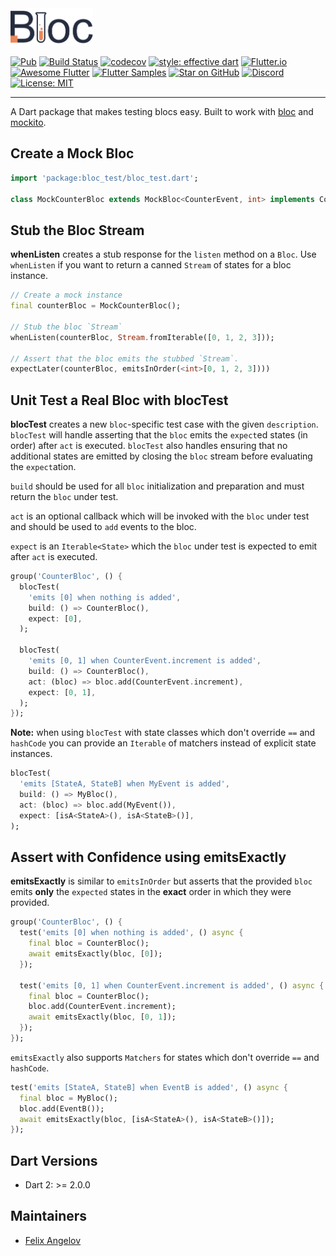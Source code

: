 <img src="https://raw.githubusercontent.com/felangel/bloc/master/docs/assets/bloc_test_logo_full.png" height="60" alt="Bloc Test Package" />

[![Pub](https://img.shields.io/pub/v/bloc_test.svg)](https://pub.dev/packages/bloc_test)
[![Build Status](https://travis-ci.com/felangel/bloc.svg?branch=master)](https://travis-ci.com/felangel/bloc)
[![codecov](https://codecov.io/gh/felangel/Bloc/branch/master/graph/badge.svg)](https://codecov.io/gh/felangel/bloc)
[![style: effective dart](https://img.shields.io/badge/style-effective_dart-40c4ff.svg)](https://github.com/tenhobi/effective_dart)
[![Flutter.io](https://img.shields.io/badge/flutter-website-deepskyblue.svg)](https://flutter.io/docs/development/data-and-backend/state-mgmt/options#bloc--rx)
[![Awesome Flutter](https://img.shields.io/badge/awesome-flutter-blue.svg?longCache=true)](https://github.com/Solido/awesome-flutter#standard)
[![Flutter Samples](https://img.shields.io/badge/flutter-samples-teal.svg?longCache=true)](http://fluttersamples.com)
[![Star on GitHub](https://img.shields.io/github/stars/felangel/bloc.svg?style=flat&logo=github&colorB=deeppink&label=stars)](https://github.com/felangel/bloc)
[![Discord](https://img.shields.io/discord/649708778631200778.svg?logo=discord&color=blue)](https://discord.gg/Hc5KD3g)
[![License: MIT](https://img.shields.io/badge/license-MIT-purple.svg)](https://opensource.org/licenses/MIT)

---

A Dart package that makes testing blocs easy. Built to work with [bloc](https://pub.dev/packages/bloc) and [mockito](https://pub.dev/packages/mockito).

## Create a Mock Bloc

```dart
import 'package:bloc_test/bloc_test.dart';

class MockCounterBloc extends MockBloc<CounterEvent, int> implements CounterBloc {}
```

## Stub the Bloc Stream

**whenListen** creates a stub response for the `listen` method on a `Bloc`. Use `whenListen` if you want to return a canned `Stream` of states for a bloc instance.

```dart
// Create a mock instance
final counterBloc = MockCounterBloc();

// Stub the bloc `Stream`
whenListen(counterBloc, Stream.fromIterable([0, 1, 2, 3]));

// Assert that the bloc emits the stubbed `Stream`.
expectLater(counterBloc, emitsInOrder(<int>[0, 1, 2, 3])))
```

## Unit Test a Real Bloc with blocTest

**blocTest** creates a new `bloc`-specific test case with the given `description`. `blocTest` will handle asserting that the `bloc` emits the `expect`ed states (in order) after `act` is executed. `blocTest` also handles ensuring that no additional states are emitted by closing the `bloc` stream before evaluating the `expect`ation.

`build` should be used for all `bloc` initialization and preparation and must return the `bloc` under test.

`act` is an optional callback which will be invoked with the `bloc` under test and should be used to `add` events to the bloc.

`expect` is an `Iterable<State>` which the `bloc` under test is expected to emit after `act` is executed.

```dart
group('CounterBloc', () {
  blocTest(
    'emits [0] when nothing is added',
    build: () => CounterBloc(),
    expect: [0],
  );

  blocTest(
    'emits [0, 1] when CounterEvent.increment is added',
    build: () => CounterBloc(),
    act: (bloc) => bloc.add(CounterEvent.increment),
    expect: [0, 1],
  );
});
```

**Note:** when using `blocTest` with state classes which don't override `==` and `hashCode` you can provide an `Iterable` of matchers instead of explicit state instances.

```dart
blocTest(
  'emits [StateA, StateB] when MyEvent is added',
  build: () => MyBloc(),
  act: (bloc) => bloc.add(MyEvent()),
  expect: [isA<StateA>(), isA<StateB>()],
);
```

## Assert with Confidence using emitsExactly

**emitsExactly** is similar to `emitsInOrder` but asserts that the provided `bloc` emits **only** the `expected` states in the **exact** order in which they were provided.

```dart
group('CounterBloc', () {
  test('emits [0] when nothing is added', () async {
    final bloc = CounterBloc();
    await emitsExactly(bloc, [0]);
  });

  test('emits [0, 1] when CounterEvent.increment is added', () async {
    final bloc = CounterBloc();
    bloc.add(CounterEvent.increment);
    await emitsExactly(bloc, [0, 1]);
  });
});
```

`emitsExactly` also supports `Matchers` for states which don't override `==` and `hashCode`.

```dart
test('emits [StateA, StateB] when EventB is added', () async {
  final bloc = MyBloc();
  bloc.add(EventB());
  await emitsExactly(bloc, [isA<StateA>(), isA<StateB>()]);
});
```

## Dart Versions

- Dart 2: >= 2.0.0

## Maintainers

- [Felix Angelov](https://github.com/felangel)

